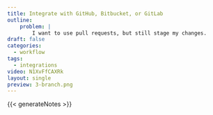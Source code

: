 ```yaml
---
title: Integrate with GitHub, Bitbucket, or GitLab
outline:
    problem: |
        I want to use pull requests, but still stage my changes.
draft: false
categories:
  - workflow
tags:
  - integrations
video: N1XvFfCAXRk
layout: single
preview: 3-branch.png
---
```


{{< generateNotes >}}

